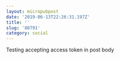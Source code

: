 ```yaml
---
layout: micropubpost
date: '2019-06-13T22:26:31.197Z'
title: ''
slug: '80791'
category: social
---
```

Testing accepting access token in post body
